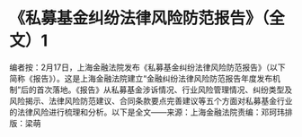 # 《私募基金纠纷法律风险防范报告》（全文）1

编者按：2月17日，上海金融法院发布《私募基金纠纷法律风险防范报告》（以下简称《报告》）。这是上海金融法院建立“金融纠纷法律风险防范报告年度发布机制”后的首次落地。《报告》从私募基金涉诉情况、行业风险管理情况、纠纷类型及风险揭示、法律风险防范建议、合同条款要点完善建议等五个方面对私募基金行业的法律风险进行梳理和分析。以下是全文——来源：上海金融法院责编：邓珂玮排版：梁萌

